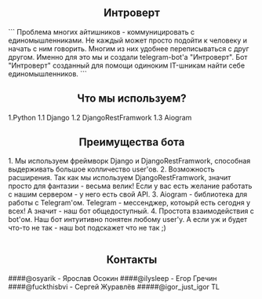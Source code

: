 <h2 align="center">Интроверт</h2>
```
Проблема многих айтишников - коммуницировать с единомышленниками.
Не каждый может просто подойти к человеку и начать с ним говорить. 
Многим из них удобнее переписываться с друг другом. Именно для это мы и создали telegram-bot'а "Интроверт". 
Бот "Интроверт" созданный для помощи одиноким IT-шникам найти себе единомышленников.
```

<h2 align="center">Что мы используем?</h2>
1.Python
    1.1 Django
    1.2 DjangoRestFramwork
    1.3 Aiogram

<h2 align="center">Преимущества бота</h2>
1. Мы используем фреймворк Django и DjangoRestFramwork, способная выдерживать большое колличество user'ов.
2. Возможность расширения. Так как мы используем DjangoRestFramwork, значит просто для фантазии - весьма велик! 
   Если у вас есть желание работать с нашим сервером - у него есть свой API.
3. Aiogram - библиотека для работы с Telegram'ом. Telegram - мессенджер, котоырй есть сегодня у всех! 
   А значит - наш бот общедоступный.
4. Простота взаимодействия с bot'ом. Наш бот интуитивно понятен любому user'у. 
   А если уж и будет что-то не так - наш bot подскажет что не так ;)

```
```
<h2 align="center">Контакты</h2>
####@osyarik - Ярослав Осокин
####@ilysleep - Егор Гречин
####@fuckthisbvi - Сергей Журавлёв
#####@igor_just_igor TL
